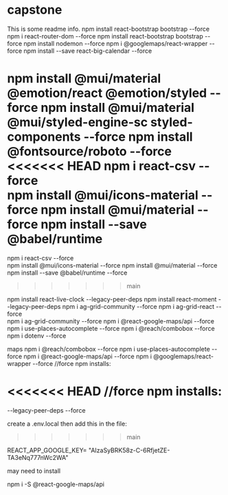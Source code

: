 # capstone

This is some readme info.
npm install react-bootstrap bootstrap --force
npm i react-router-dom --force
npm install react-bootstrap bootstrap --force
npm install nodemon --force
npm i @googlemaps/react-wrapper --force
npm install --save react-big-calendar --force

npm install @mui/material @emotion/react @emotion/styled --force
npm install @mui/material @mui/styled-engine-sc styled-components --force
npm install @fontsource/roboto --force
<<<<<<< HEAD
npm i react-csv --force  
npm install @mui/icons-material --force
npm install @mui/material --force
npm install --save @babel/runtime
=======
npm i react-csv --force   
npm install @mui/icons-material --force
npm install @mui/material --force
npm install --save @babel/runtime --force
>>>>>>> main

npm install react-live-clock --legacy-peer-deps
npm install react-moment --legacy-peer-deps
npm i ag-grid-community --force
npm i ag-grid-react --force  
npm i ag-grid-community --force
npm i @react-google-maps/api --force
npm i use-places-autocomplete --force
npm i @reach/combobox --force
npm i dotenv --force

maps
npm i @reach/combobox --force
npm i use-places-autocomplete --force
npm i @react-google-maps/api --force
npm i @googlemaps/react-wrapper --force
//force npm installs: 

<<<<<<< HEAD
//force npm installs:
=======
--legacy-peer-deps
--force




create a .env.local 
then add this in the file:
>>>>>>> main

REACT_APP_GOOGLE_KEY= "AIzaSyBRK58z-C-6RfjetZE-TA3eNq777nWc2WA"


may need to install 

npm i -S @react-google-maps/api
